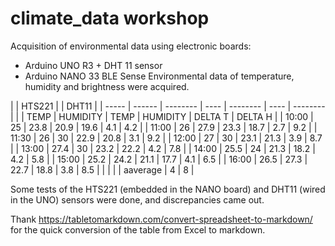 # climate_data workshop

Acquisition of environmental data using electronic boards: 
- Arduino UNO R3 + DHT 11 sensor
- Arduino NANO 33 BLE Sense
Environmental data of temperature, humidity and brightness were acquired. 

|       | HTS221 |          |  DHT11    |
| ----- | ------ | -------- | ---- | -------- | ---- | -------- |
|       | TEMP   | HUMIDITY | TEMP | HUMIDITY | DELTA T | DELTA H |
| 10:00 | 25     | 23.8     | 20.9 | 19.6     | 4.1 | 4.2 |
| 11:00 | 26     | 27.9     | 23.3 | 18.7     | 2.7 | 9.2 |
| 11:30 | 26     | 30       | 22.9 | 20.8     | 3.1 | 9.2 |
| 12:00 | 27     | 30       | 23.1 | 21.3     | 3.9 | 8.7 |
| 13:00 | 27.4   | 30       | 23.2 | 22.2     | 4.2 | 7.8 |
| 14:00 | 25.5   | 24       | 21.3 | 18.2     | 4.2 | 5.8 |
| 15:00 | 25.2   | 24.2     | 21.1 | 17.7     | 4.1 | 6.5 |
| 16:00 | 26.5   | 27.3     | 22.7 | 18.8     | 3.8 | 8.5 |
|       |        |               | aaverage  | 4   | 8   |

Some tests of the HTS221 (embedded in the NANO board) and DHT11 (wired in the UNO) sensors were done, and discrepancies came out. 

Thank https://tabletomarkdown.com/convert-spreadsheet-to-markdown/ for the quick conversion of the table from Excel to markdown. 
